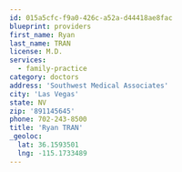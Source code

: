 ```yaml
---
id: 015a5cfc-f9a0-426c-a52a-d44418ae8fac
blueprint: providers
first_name: Ryan
last_name: TRAN
license: M.D.
services:
  - family-practice
category: doctors
address: 'Southwest Medical Associates'
city: 'Las Vegas'
state: NV
zip: '891145645'
phone: 702-243-8500
title: 'Ryan TRAN'
_geoloc:
  lat: 36.1593501
  lng: -115.1733489
---
```

